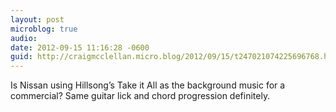 ```yaml
---
layout: post
microblog: true
audio: 
date: 2012-09-15 11:16:28 -0600
guid: http://craigmcclellan.micro.blog/2012/09/15/t247021074225696768.html
---
```

Is Nissan using Hillsong’s Take it All as the background music for a commercial? Same guitar lick and chord progression definitely.
